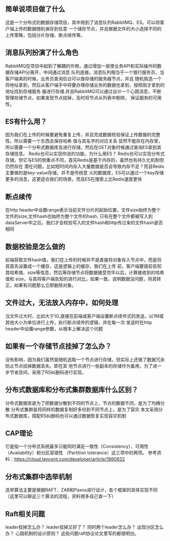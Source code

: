 ## 简单说项⽬做了什么

这是⼀个分布式的数据存储项⽬，其中⽤到了消息队列RabbitMQ、ES。可以将客户端上传的数据随机保存到任意
⼀个储存节点，并且根据⽂件的⼤⼩选择不同的上传策略，包括分⽚存储、断点续传等。

## 消息队列扮演了什么⻆⾊

RabbitMQ在项⽬中起到了解耦的作⽤，通过增加⼀层使业务API和实际操作的数据存储API分离开，中间通过消息
队列连接。消息队列相当于⼀个银⾏服务员，当客户端来的时候，业务员查询后台可以做存储的服务器节点，并且
随机挑选一个将地址拿到，然后从客户端⼿中将要办理存储业务的数据也拿到，按照刚才拿到的地址找到存储服务
器进行存储.并且RabbitMQ可以通过设计⼀个⼼跳消息，不断管理存储节点，如果发现节点挂掉，及时将节点从列表中剔除，
保证服务的可⽤性。

## ES有什么⽤？

因为我们在上传的时候要避免重复上传，并且完成数据校验保证上传数据的完整性。所以需要⼀个东⻄去保存哈希
值与其名字的对应关系
显然不能存在内存⾥，所以需要⼀个分布式数据库去进⾏存储，然后在GET对象时候通过查询ES拿到其存储信息。
Redis也可以实现你说的功能，为什么⽤ES？
Redis也可以实现分布式存储，但它与ES的侧重点不同，⾸先Redis是基于内存的，虽然也有持久化机制但仍然存在
潜在问题，⽐如短时间内存⼊⼤量数据是否会导致内存不⾜？⽽且Redis主要做的是key-value存储，并不是传统意
义的数据库，ES可以通过⼀个key存储更多的消息，这更适合我们的场景。⽽且ES在搜索上⽐Redis速度更快

## 断点续传

在http header中设置range表示当前文件分片的起始位置，文件size始终为整个文件的size,文件hash也始终为整个文件的hash,
只有在整个文件都被写入到dataServer中之后，我们才会校验写入的文件hash和http传过来的文件hash是否相同

## 数据校验是怎么做的

前端获取文件hash值，我们在上传的时候并不是直接将对象存⼊节点中，⽽是将其⾸先设置成⼀个缓存，这是逻辑上的缓存，我们在上传
前，客户端要提前告知其哈希值、size等信息，然后等存储节点将数据接受完毕以后，计算接收到的哈希值和
size，与其将客户端告知的进⾏对⽐，如果⼀致，说明数据没问题，将其转正。如果有问题那么⽴即删除对象。

## 文件过大，无法放入内存中，如何处理

当文件过大时，比如大于1G,直接在前端或客户端设置断点续传式的发送，以1M或其他大小为单位进行上传，执行断点续传的逻辑，并在每一次
发送时在http header中设置range参数，从根本上解决这个问题

## 如果有⼀个存储节点挂掉了怎么办？

没有影响，因为我们虽然是随机选取⼀个节点进⾏存储，但实际上还做了数据冗余防⽌节点挂掉数据丢失。即在其
他节点进⾏⼀些副本的存储作为备⽤，为了进⼀步节省空间，采⽤了RS纠删码进⾏实现。

## 分布式数据库和分布式集群数据库什么区别？

分布式数据库是为了把数据分散到不同的节点上，节点的数据不同，是为了均摊分散
分布式集群是将同样的数据复制好多份到不同节点上，是为了容灾
本⽂采⽤分布式数据库，搭配RS纠删码也可以通过数据恢复实现容灾机制

## CAP理论

它是指⼀个分布式系统最多只能同时满⾜⼀致性（Consistency）、可⽤性（Availability）和分区容错性
（Partition tolerance）这三项中的两项。
参考资料：https://cloud.tencent.com/developer/article/1860632

## 分布式集群中选举机制

选举算法主要是根据RAFT、ZAB和Paxos进⾏设计，各个框架的具体实现不同
（这⾥可以聊这三个算法的流程，资料很多⾃⼰查⼀下）

## Raft相关问题

leader挂掉怎么办？
leader挂掉⼜好了？
同时两个leader怎么办？
出现分区怎么办？
⼼跳机制的设计原则？
这些问题raft协议论⽂⾥写的都很明⽩。
